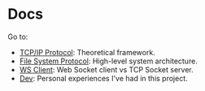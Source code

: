 <!-- Copyright (c) 2022 Tobias Briones. All rights reserved. -->
<!-- SPDX-License-Identifier: BSD-3-Clause -->
<!-- This file is part of https://github.com/tobiasbriones/ep-tcp-file-system -->

<!-- Author: Tobias Briones -->

# Docs

Go to:

- [TCP/IP Protocol](tcp-ip-protocol): Theoretical framework.
- [File System Protocol](file-system-protocol): High-level system architecture.
- [WS Client](ws-client): Web Socket client vs TCP Socket server.
- [Dev](dev): Personal experiences I've had in this project.
